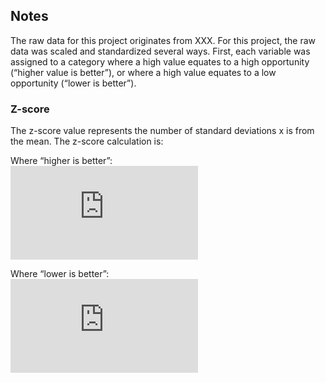 
## Notes

The raw data for this project originates from XXX. For this project, the
raw data was scaled and standardized several ways. First, each variable
was assigned to a category where a high value equates to a high
opportunity (“higher value is better”), or where a high value equates to
a low opportunity (“lower is better”). <br>

### Z-score

The z-score value represents the number of standard deviations x is from
the mean. The z-score calculation is:

Where “higher is better”: <br>
![z \\, score = \\frac{x - mean}{standard\\,deviation}\\\\](https://latex.codecogs.com/png.latex?z%20%5C%2C%20score%20%3D%20%5Cfrac%7Bx%20-%20mean%7D%7Bstandard%5C%2Cdeviation%7D%5C%5C "z \, score = \frac{x - mean}{standard\,deviation}\\")

Where “lower is better”: <br>
![z \\, score = \\frac{x - mean}{standard\\,deviation}\\times (-1)\\\\](https://latex.codecogs.com/png.latex?z%20%5C%2C%20score%20%3D%20%5Cfrac%7Bx%20-%20mean%7D%7Bstandard%5C%2Cdeviation%7D%5Ctimes%20%28-1%29%5C%5C "z \, score = \frac{x - mean}{standard\,deviation}\times (-1)\\")

<!-- ### Weights nominal -->
<!-- The weights nominal value represents where x falls nominally in the range of values, on a 0-10 scale. The weights nominal calculation is:  -->
<!-- Where "higher is better":  <br> -->
<!-- $weights \, nominal = \frac{x - minimum\,value}{maximum\,value - minimum\,value}\times 10\\$ -->
<!-- Where "lower is better":  <br> -->
<!-- $weights \, nominal = 10 - \frac{x - minimum\,value}{maximum\,value - minimum\,value}\times 10\\$ -->
<!-- ### Weights standard score -->
<!-- The weights standard score normally distributes the z score of x on a 0-10 scale. **This is the primary variable mapped in this tool.** It is calculated according to: -->
<!-- Where "higher is better":  <br> -->
<!-- $weights \, standard\, score = (normal\, distribution\, of\, z\, score)\times 10\\$ -->
<!-- Where "lower is better":  <br> -->
<!-- $weights \, standard\, score = 10 - (normal\, distribution\, of\, z\, score)\times 10\\$ -->
<!-- ### Weights rank -->
<!-- The weights standard score normally distributes the z score of x on a 0-10 scale. It is calculated according to: -->
<!-- Where "higher is better":  <br> -->
<!-- $weights \, rank = \frac{rank\, of\, the\, nominal \,weight\,of\,x}{number \, of \,tracts\, with\,data \, on\,x}\times 10\\$ -->
<!-- Where "lower is better": <br> -->
<!-- $weights \, rank = \frac{rank\, of\, the\, nominal \,weight\,of\,x}{number \, of \,tracts\, with\,data \, on\,x}\times 10\\$ -->
